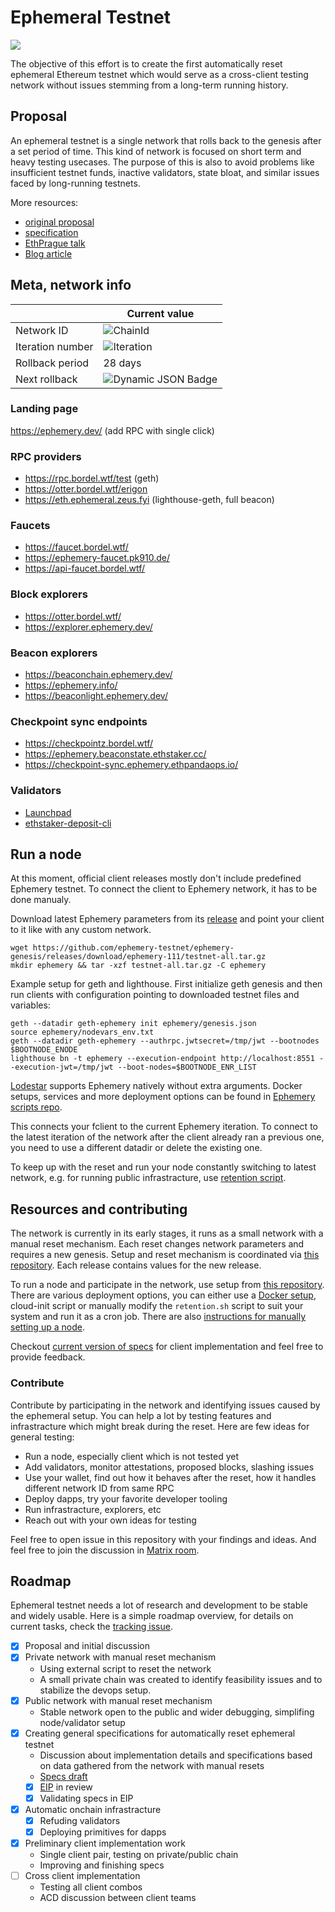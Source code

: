 # Ephemeral Testnet

![](./bttg.png)


The objective of this effort is to create the first automatically reset ephemeral Ethereum testnet which would serve as a cross-client testing network without issues stemming from a long-term running history.

## Proposal

An ephemeral testnet is a single network that rolls back to the genesis after a set period of time. This kind of network is focused on short term and heavy testing usecases. The purpose of this is also to avoid problems like insufficient testnet funds, inactive validators, state bloat, and similar issues faced by long-running testnets.

More resources: 
- [original proposal](https://notes.ethereum.org/@mario-havel/stakers-testnet)
- [specification](/specs.md)
- [EthPrague talk](https://www.youtube.com/watch?v=HUuR1k25-3g)
- [Blog article](https://medium.com/coinmonks/new-testing-environment-for-ethereum-stakers-e271d1f954eb)

## Meta, network info

|                  | Current value       |
| ---------------- | ------------------- |
| Network ID       | ![ChainId](https://img.shields.io/badge/dynamic/json?url=https%3A%2F%2Fephemery.dev%2FlatestInfo.php&query=%24.chainid&label=%20&color=gray) |
| Iteration number | ![Iteration](https://img.shields.io/badge/dynamic/json?url=https%3A%2F%2Fephemery.dev%2FlatestInfo.php&query=%24.iteration&label=%20&color=gray) |
| Rollback period  | 28 days              |
| Next rollback    | ![Dynamic JSON Badge](https://img.shields.io/badge/dynamic/json?url=https%3A%2F%2Fephemery.dev%2FlatestInfo.php&query=%24.resetTimeReadable&label=%20&color=gray) |

### Landing page

https://ephemery.dev/ (add RPC with single click)

### RPC providers

- https://rpc.bordel.wtf/test (geth)
- https://otter.bordel.wtf/erigon 
- https://eth.ephemeral.zeus.fyi (lighthouse-geth, full beacon)

### Faucets

- https://faucet.bordel.wtf/
- https://ephemery-faucet.pk910.de/
- https://api-faucet.bordel.wtf/

### Block explorers

- https://otter.bordel.wtf/
- https://explorer.ephemery.dev/

### Beacon explorers

- https://beaconchain.ephemery.dev/
- https://ephemery.info/
- https://beaconlight.ephemery.dev/

### Checkpoint sync endpoints

- https://checkpointz.bordel.wtf/
- https://ephemery.beaconstate.ethstaker.cc/
- https://checkpoint-sync.ephemery.ethpandaops.io/

### Validators

- [Launchpad](https://launchpad.ephemery.dev/)
- [ethstaker-deposit-cli](https://github.com/remyroy/ethstaker-deposit-cli/releases/tag/v0.1-ephemery)

## Run a node

At this moment, official client releases mostly don't include predefined Ephemery testnet. To connect the client to Ephemery network, it has to be done manualy. 

Download latest Ephemery parameters from its [release](https://github.com/ephemery-testnet/ephemery-genesis/releases/) and point your client to it like with any custom network. 
```
wget https://github.com/ephemery-testnet/ephemery-genesis/releases/download/ephemery-111/testnet-all.tar.gz
mkdir ephemery && tar -xzf testnet-all.tar.gz -C ephemery
```
Example setup for geth and lighthouse. First initialize geth genesis and then run clients with configuration pointing to downloaded testnet files and variables:
```
geth --datadir geth-ephemery init ephemery/genesis.json 
source ephemery/nodevars_env.txt
geth --datadir geth-ephemery --authrpc.jwtsecret=/tmp/jwt --bootnodes $BOOTNODE_ENODE 
lighthouse bn -t ephemery --execution-endpoint http://localhost:8551 --execution-jwt=/tmp/jwt --boot-nodes=$BOOTNODE_ENR_LIST
```
[Lodestar](https://github.com/ChainSafe/lodestar) supports Ephemery natively without extra arguments. Docker setups, services and more deployment options can be found in [Ephemery scripts repo](https://github.com/ephemery-testnet/ephemery-scripts).

This connects your fclient to the current Ephemery iteration. To connect to the latest iteration of the network after the client already ran a previous one, you need to use a different datadir or delete the existing one. 

To keep up with the reset and run your node constantly switching to latest network, e.g. for running public infrastracture, use [retention script](https://github.com/ephemery-testnet/ephemery-scripts/blob/master/retention.sh).


## Resources and contributing

The network is currently in its early stages, it runs as a small network with a manual reset mechanism. Each reset changes network parameters and requires a new genesis. Setup and reset mechanism is coordinated via [this repository](https://github.com/ephemery-testnet/ephemery-genesis). Each release contains values for the new release. 

To run a node and participate in the network, use setup from [this repository](https://github.com/ephemery-testnet/ephemery-scripts). There are various deployment options, you can either use a [Docker setup](https://github.com/ephemery-testnet/ephemery-scripts#docker), cloud-init script or manually modify the `retention.sh` script to suit your system and run it as a cron job. There are also [instructions for manually setting up a node](https://github.com/ephemery-testnet/ephemery-scripts#manual-deployment). 

Checkout [current version of specs](./specs.md) for client implementation and feel free to provide feedback. 

### Contribute 

Contribute by participating in the network and identifying issues caused by the ephemeral setup. You can help a lot by testing features and infrastracture which might break during the reset. Here are few ideas for general testing:
  - Run a node, especially client which is not tested yet
  - Add validators, monitor attestations, proposed blocks, slashing issues
  - Use your wallet, find out how it behaves after the reset, how it handles different network ID from same RPC
  - Deploy dapps, try your favorite developer tooling 
  - Run infrastracture, explorers, etc
  - Reach out with your own ideas for testing

Feel free to open issue in this repository with your findings and ideas. And feel free to join the discussion in [Matrix room](https://matrix.to/#/#staker-testnet:matrix.org). 


## Roadmap

Ephemeral testnet needs a lot of research and development to be stable and widely usable. Here is a simple roadmap overview, for details on current tasks, check the [tracking issue](https://github.com/ephemery-testnet/ephemery-resources/issues). 

- [x] Proposal and initial discussion
- [x] Private network with manual reset mechanism
    - Using external script to reset the network
    - A small private chain was created to identify feasibility issues and to stabilize the devops setup.
- [x] Public network with manual reset mechanism
    - Stable network open to the public and wider debugging, simplifing node/validator setup
- [x] Creating general specifications for automatically reset ephemeral testnet 
    - Discussion about implementation details and specifications based on data gathered from the network with manual resets
    - [Specs draft](./specs.md)
    - [x] [EIP](https://eips.ethereum.org/EIPS/eip-6916) in review
    - [x] Validating specs in EIP
- [x] Automatic onchain infrastracture
    - [x] Refuding validators
    - [x] Deploying primitives for dapps
- [x] Preliminary client implementation work 
    - Single client pair, testing on private/public chain 
    - Improving and finishing specs 
- [ ] Cross client implementation 
    - Testing all client combos
    - ACD discussion between client teams

